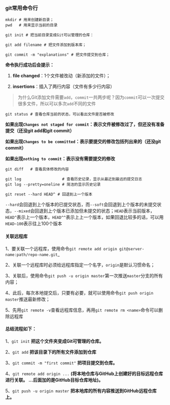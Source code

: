### git常用命令行

```
mkdir # 用来创建新目录；
pwd   # 用来显示当前的目录
```

```
git init # 把当前目录变成Git可以管理的仓库：
```

```
git add filename # 把文件添加到版本库；
```

```
git commit -m "explanations" # 把文件提交到仓库；
```

**命令执行成功后会提示：**

1. __file changed__：1个文件被改动（新添加的文件）；

2. __insertions__：插入了两行内容（文件有多少行内容）

>为什么Git添加文件需要`add`，`commit`一共两步呢？因为`commit`可以一次提交很多文件，所以可以多次`add`不同的文件

```
git status # 查看仓库当前的状态，可以看出文件是否被修改
```

__如果出现`Changes not staged for commit`：表示文件被修改过了，但还没有准备提交（还没git add和git commit）__

__如果出现`Changes to be committed`：表示要提交的修改包括列出来的（还没git commit）__

__如果出现`nothing to commit`：表示没有需要提交的修改__

```
git diff   # 查看具体修改的内容
```

```
git log                  # 查看历史记录，显示从最近到最远的提交日志
git log --pretty=oneline # 简洁的显示历史记录
```

```
git reset --hard HEAD^ # 回退到上一个版本
```

`--hard`会回退到上个版本的已提交状态，而`--soft`会回退到上个版本的未提交状态，`--mixed`会回退到上个版本已添加但未提交的状态；`HEAD`表示当前版本，`HEAD^`表示上一个版本，`HEAD^^`表示上上一个版本，如果回退比较多的话，可以用`HEAD~100`表示往上100个版本

#### 关联远程库

1、要关联一个远程库，使用命令`git remote add origin git@server-name:path/repo-name.git`_

2、关联一个远程库时必须给远程库指定一个名字，`origin`是默认习惯命名；

3、关联后，使用命令`git push -u origin master`第一次推送`master`分支的所有内容；

4、此后，每次本地提交后，只要有必要，就可以使用命令`git push origin master`推送最新修改；

5、先用`git remote -v`查看远程库信息，再用`git remote rm <name>`命令可以删除远程库

#### 总结流程如下：

1、`git init`
__把这个文件夹变成Git可管理的仓库。__

2、`git add`
__把该目录下的所有文件添加到仓库__

3、`git commit -m "first commit"`
__把项目提交到仓库。__

4、`git remote add origin ...`
__(将本地仓库与GitHub上创建好的目标远程仓库进行关联。 …后面加的是GitHub目标仓库地址)。__

5、`git push -u origin master`
__把本地库的所有内容推送到GitHub远程仓库上。__
